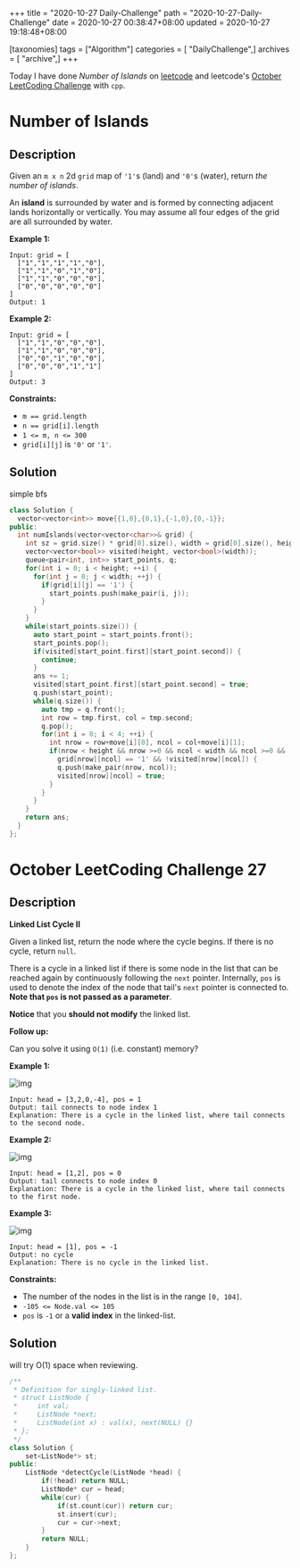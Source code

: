 +++
title = "2020-10-27 Daily-Challenge"
path = "2020-10-27-Daily-Challenge"
date = 2020-10-27 00:38:47+08:00
updated = 2020-10-27 19:18:48+08:00

[taxonomies]
tags = ["Algorithm"]
categories = [ "DailyChallenge",]
archives = [ "archive",]
+++

Today I have done *Number of Islands* on [leetcode](https://leetcode.com/problems/number-of-islands/) and leetcode's [October LeetCoding Challenge](https://leetcode.com/explore/challenge/card/october-leetcoding-challenge/562/week-4-october-22nd-october-28th/3509/) with `cpp`.

<!-- more -->

# Number of Islands

## Description

Given an `m x n` 2d `grid` map of `'1'`s (land) and `'0'`s (water), return *the number of islands*.

An **island** is surrounded by water and is formed by connecting adjacent lands horizontally or vertically. You may assume all four edges of the grid are all surrounded by water.

**Example 1:**

```
Input: grid = [
  ["1","1","1","1","0"],
  ["1","1","0","1","0"],
  ["1","1","0","0","0"],
  ["0","0","0","0","0"]
]
Output: 1
```

**Example 2:**

```
Input: grid = [
  ["1","1","0","0","0"],
  ["1","1","0","0","0"],
  ["0","0","1","0","0"],
  ["0","0","0","1","1"]
]
Output: 3
```

**Constraints:**

- `m == grid.length`
- `n == grid[i].length`
- `1 <= m, n <= 300`
- `grid[i][j]` is `'0'` or `'1'`.

## Solution

simple bfs

``` cpp
class Solution {
  vector<vector<int>> move{{1,0},{0,1},{-1,0},{0,-1}};
public:
  int numIslands(vector<vector<char>>& grid) {
    int sz = grid.size() * grid[0].size(), width = grid[0].size(), height = grid.size(), ans = 0;
    vector<vector<bool>> visited(height, vector<bool>(width));
    queue<pair<int, int>> start_points, q;
    for(int i = 0; i < height; ++i) {
      for(int j = 0; j < width; ++j) {
        if(grid[i][j] == '1') {
          start_points.push(make_pair(i, j));
        }
      }
    }
    while(start_points.size()) {
      auto start_point = start_points.front();
      start_points.pop();
      if(visited[start_point.first][start_point.second]) {
        continue;
      }
      ans += 1;
      visited[start_point.first][start_point.second] = true;
      q.push(start_point);
      while(q.size()) {
        auto tmp = q.front();
        int row = tmp.first, col = tmp.second;
        q.pop();
        for(int i = 0; i < 4; ++i) {
          int nrow = row+move[i][0], ncol = col+move[i][1];
          if(nrow < height && nrow >=0 && ncol < width && ncol >=0 &&
            grid[nrow][ncol] == '1' && !visited[nrow][ncol]) {
            q.push(make_pair(nrow, ncol));
            visited[nrow][ncol] = true;
          }
        }
      }
    }
    return ans;
  }
};
```

# October LeetCoding Challenge 27

## Description

**Linked List Cycle II**

Given a linked list, return the node where the cycle begins. If there is no cycle, return `null`.

There is a cycle in a linked list if there is some node in the list that can be reached again by continuously following the `next` pointer. Internally, `pos` is used to denote the index of the node that tail's `next` pointer is connected to. **Note that `pos` is not passed as a parameter**.

**Notice** that you **should not modify** the linked list.

**Follow up:**

Can you solve it using `O(1)` (i.e. constant) memory?

**Example 1:**

![img](https://assets.leetcode.com/uploads/2018/12/07/circularlinkedlist.png)

```
Input: head = [3,2,0,-4], pos = 1
Output: tail connects to node index 1
Explanation: There is a cycle in the linked list, where tail connects to the second node.
```

**Example 2:**

![img](https://assets.leetcode.com/uploads/2018/12/07/circularlinkedlist_test2.png)

```
Input: head = [1,2], pos = 0
Output: tail connects to node index 0
Explanation: There is a cycle in the linked list, where tail connects to the first node.
```

**Example 3:**

![img](https://assets.leetcode.com/uploads/2018/12/07/circularlinkedlist_test3.png)

```
Input: head = [1], pos = -1
Output: no cycle
Explanation: There is no cycle in the linked list.
```

**Constraints:**

- The number of the nodes in the list is in the range `[0, 104]`.
- `-105 <= Node.val <= 105`
- `pos` is `-1` or a **valid index** in the linked-list.

## Solution

will try O(1) space when reviewing.

``` cpp
/**
 * Definition for singly-linked list.
 * struct ListNode {
 *     int val;
 *     ListNode *next;
 *     ListNode(int x) : val(x), next(NULL) {}
 * };
 */
class Solution {
    set<ListNode*> st;
public:
    ListNode *detectCycle(ListNode *head) {
        if(!head) return NULL;
        ListNode* cur = head;
        while(cur) {
            if(st.count(cur)) return cur;
            st.insert(cur);
            cur = cur->next;
        }
        return NULL;
    }
};
```
